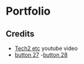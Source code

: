 # Portfolio

## Credits 

- [Tech2 etc](https://www.youtube.com/watch?v=0h2b4ftbZcU&t=321s) youtube video
- [button 27](https://getcssscan.com/css-buttons-examples)
-[button 28](https://getcssscan.com/css-buttons-examples)